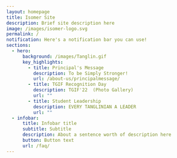 ```yaml
---
layout: homepage
title: Isomer Site
description: Brief site description here
image: /images/isomer-logo.svg
permalink: /
notification: Here's a notification bar you can use!
sections:
  - hero:
      background: /images/Tanglin.gif
      key_highlights:
        - title: Principal's Message
          description: To be Simply Stronger!
          url: /about-us/principalmessage/
        - title: TGIF Recognition Day
          description: TGIF'22  (Photo Gallery)
          url: ""
        - title: Student Leadership
          description: EVERY TANGLINIAN A LEADER
          url: ""
  - infobar:
      title: Infobar title
      subtitle: Subtitle
      description: About a sentence worth of description here
      button: Button text
      url: /faq/
---
```

